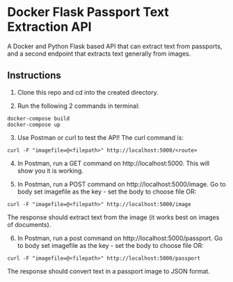 # Docker Flask Passport Text Extraction API

A Docker and Python Flask based API that can extract text from passports, and a second endpoint that extracts text generally from images.

## Instructions

1. Clone this repo and cd into the created directory.

2. Run the following 2 commands in terminal: 
```
docker-compose build
docker-compose up
```

3. Use Postman or curl to test the API!  The curl command is:

`curl -F "imagefile=@<filepath>" http://localhost:5000/<route>`

4. In Postman, run a GET command on http://localhost:5000. This will show you it is working.

5. In Postman, run a POST command on http://localhost:5000/image. Go to body set imagefile as the key - set the body to choose file OR:


`curl -F "imagefile=@<filepath>" http://localhost:5000/image`


The response should extract text from the image (it works best on images of documents).


6. In Postman, run a post command on http://localhost:5000/passport. Go to body set imagefile as the key - set the body to choose file OR:


`curl -F "imagefile=@<filepath>" http://localhost:5000/passport`


The response should convert text in a passport image to JSON format.




